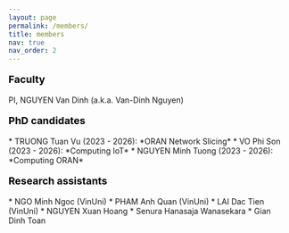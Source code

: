 ```yaml
---
layout: page
permalink: /members/
title: members
nav: true
nav_order: 2
---
```



<p style="text-align: left; color: black; font-size:18px;font-weight:bold">Faculty</p> 
PI, NGUYEN Van Dinh (a.k.a. Van-Dinh Nguyen)


<p style="text-align: left; color: black; font-size:18px;font-weight:bold">PhD candidates</p> 
 * TRUONG Tuan Vu (2023 - 2026): *ORAN Network Slicing*
 * VO Phi Son (2023 - 2026): *Computing IoT*
 * NGUYEN Minh Tuong (2023 - 2026): *Computing ORAN*


<p style="text-align: left; color: black; font-size:18px;font-weight:bold">Research assistants</p> 
* NGO Minh Ngoc (VinUni)
* PHAM Anh Quan (VinUni)
* LAI Dac Tien (VinUni)
* NGUYEN Xuan Hoang
* Senura Hanasaja Wanasekara
* Gian Dinh Toan


<!--
<img src="http://....jpg" width="200" height="200" />
![ICC_party2023](/assets/img/ICC_party9Sep23.jpg)
-->
